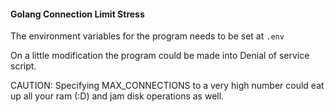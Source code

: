 #### Golang Connection Limit Stress

The environment variables for the program needs to be set at `.env`

On a little modification the program could be made into Denial of service script.

CAUTION: Specifying MAX_CONNECTIONS to a very high number could eat up all your ram (:D) and jam disk operations as well.
